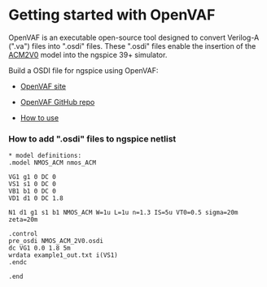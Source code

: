 # Getting started with OpenVAF

OpenVAF is an executable open-source tool designed to convert Verilog-A (".va") files into ".osdi" files. These ".osdi" files enable the insertion of the [ACM2V0](/Verilog-A/) model into the ngspice 39+ simulator.

Build a OSDI file for ngspice using OpenVAF:

* [OpenVAF site](https://openvaf.semimod.de/)

* [OpenVAF GitHub repo](https://github.com/pascalkuthe/OpenVAF)

* [How to use](https://openvaf.semimod.de/docs/getting-started/usage/)


### How to add ".osdi" files to ngspice netlist
```
* model definitions:
.model NMOS_ACM nmos_ACM

VG1 g1 0 DC 0
VS1 s1 0 DC 0
VB1 b1 0 DC 0
VD1 d1 0 DC 1.8

N1 d1 g1 s1 b1 NMOS_ACM W=1u L=1u n=1.3 IS=5u VT0=0.5 sigma=20m zeta=20m

.control
pre_osdi NMOS_ACM_2V0.osdi
dc VG1 0.0 1.8 5m
wrdata example1_out.txt i(VS1)
.endc

.end
```
